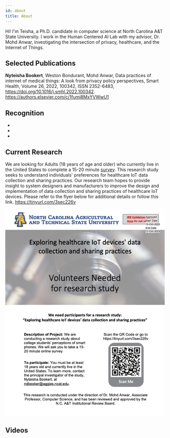 ```yaml
---
id: about
title: About
---
```


Hi! I'm Teisha, a Ph.D. candidate in computer science at North Carolina A&T State University. I work in the Human Centered AI Lab with my advisor, Dr. Mohd Anwar, investigating the intersection of privacy, healthcare, and the Internet of Things. 

<!-- https://docs.github.com/en/pages
https://docusaurus.io/docs/design-principles
https://guides.github.com/pdfs/markdown-cheatsheet-online.pdf -->

## Selected Publications

**Nyteisha Bookert**, Weston Bondurant, Mohd Anwar, Data practices of internet of medical things: A look from privacy policy perspectives, Smart Health, Volume 26, 2022, 100342, ISSN 2352-6483, https://doi.org/10.1016/j.smhl.2022.100342. https://authors.elsevier.com/c/1fumi8MxYVWwU1

## Recognition

- 
- 
- 

## Current Research

We are looking for Adults (18 years of age and older) who currently live in the United States to complete a 15-20 minute [survey](https://tinyurl.com/3sec226v). This research study seeks to understand individuals' preferences for healthcare IoT data collection and sharing practices. Our research team hopes to provide insight to system designers and manufacturers to improve the design and implementation of data collection and sharing practices of healthcare IoT devices. Please refer to the flyer below for additional details or follow this link. https://tinyurl.com/3sec226v

![Research Study Recruitment Flyer](./assets/Stamped_Recruitment_Flyer_2022-10-12.png)

## Videos

<!-- <<iframe width="560" height="315" src="https://www.youtube.com/embed/62cX8028g24" title="YouTube video player" frameborder="0" allow="accelerometer; autoplay; clipboard-write; encrypted-media; gyroscope; picture-in-picture" allowfullscreen></iframe>

<iframe width="560" height="315" src="https://www.youtube.com/embed/0X0PJ6GMlN4" title="YouTube video player" frameborder="0" allow="accelerometer; autoplay; clipboard-write; encrypted-media; gyroscope; picture-in-picture" allowfullscreen></iframe> -->
